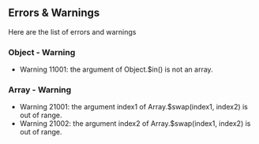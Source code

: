 ## Errors & Warnings
Here are the list of errors and warnings

### Object - Warning
- Warning 11001: the argument of Object.$in() is not an array.

### Array - Warning
- Warning 21001: the argument index1 of Array.$swap(index1, index2) is out of range.
- Warning 21002: the argument index2 of Array.$swap(index1, index2) is out of range.